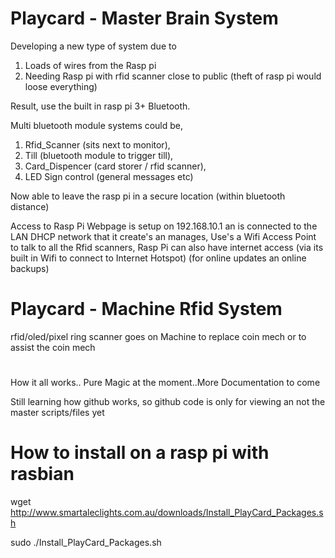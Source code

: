 # Playcard - Master Brain System

Developing a new type of system due to
1. Loads of wires from the Rasp pi
2. Needing Rasp pi with rfid scanner close to public (theft of rasp pi would loose everything)

Result, use the built in rasp pi 3+ Bluetooth.

Multi bluetooth module systems could be,
1. Rfid_Scanner (sits next to monitor),
2. Till (bluetooth module to trigger till),
3. Card_Dispencer (card storer / rfid scanner),
4. LED Sign control (general messages etc)

Now able to leave the rasp pi in a secure location (within bluetooth distance)

Access to Rasp Pi Webpage is setup on 192.168.10.1 an is connected to the LAN DHCP network that it create's an manages,
Use's a Wifi Access Point to talk to all the Rfid scanners,
Rasp Pi can also have internet access (via its built in Wifi to connect to Internet Hotspot) (for online updates an online backups)

# Playcard - Machine Rfid System
rfid/oled/pixel ring scanner goes on Machine to replace coin mech or to assist the coin mech

#
How it all works.. Pure Magic at the moment..More Documentation to come

Still learning how github works, so github code is only for viewing an not the master scripts/files yet

# How to install on a rasp pi with rasbian
wget http://www.smartaleclights.com.au/downloads/Install_PlayCard_Packages.sh

sudo ./Install_PlayCard_Packages.sh

